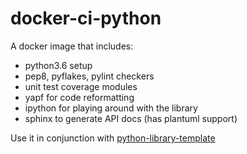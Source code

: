 # docker-ci-python

A docker image that includes:

- python3.6 setup
- pep8, pyflakes, pylint checkers
- unit test coverage modules
- yapf for code reformatting
- ipython for playing around with the library
- sphinx to generate API docs (has plantuml support)

Use it in conjunction with
[python-library-template](https://github.com/nephilim-solutions/python-library-template)